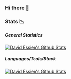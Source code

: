 ### Hi there 👋

<!--
**davidshare/davidshare** is a ✨ _special_ ✨ repository because its `README.md` (this file) appears on your GitHub profile.

Here are some ideas to get you started:

- 🔭 I’m currently working on ...
- 🌱 I’m currently learning ...
- 👯 I’m looking to collaborate on ...
- 🤔 I’m looking for help with ...
- 💬 Ask me about ...
- 📫 How to reach me: ...
- 😄 Pronouns: ...
- ⚡ Fun fact: ...
-->

### Stats :chart_with_downwards_trend:

##### General Statistics

[![David Essien's Github Stats](https://github-readme-stats.vercel.app/api?username=davidshare&count_private=true&show_icons=true&theme=nightowl&include_all_commits=true)](https://github.com/davidshare)


##### Languages/Tools/Stack

[![David Essien's Github Stats](https://github-readme-stats.vercel.app/api/top-langs?username=davidshare&show_icons=true&theme=nightowl&langs_count=10)](https://github.com/davidshare)
